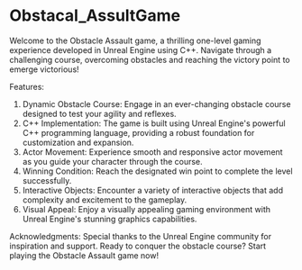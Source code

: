 # Obstacal_AssultGame
Welcome to the Obstacle Assault game, a thrilling one-level gaming experience developed in Unreal Engine using C++. Navigate through a challenging course, overcoming obstacles and reaching the victory point to emerge victorious!

Features:
 1. Dynamic Obstacle Course: Engage in an ever-changing obstacle course designed to test your agility and reflexes.
 2. C++ Implementation: The game is built using Unreal Engine's powerful C++ programming language, providing a robust foundation for customization and expansion.
 3. Actor Movement: Experience smooth and responsive actor movement as you guide your character through the course.
 4. Winning Condition: Reach the designated win point to complete the level successfully.
 5. Interactive Objects: Encounter a variety of interactive objects that add complexity and excitement to the gameplay.
 6. Visual Appeal: Enjoy a visually appealing gaming environment with Unreal Engine's stunning graphics capabilities.

Acknowledgments:
Special thanks to the Unreal Engine community for inspiration and support.
Ready to conquer the obstacle course? Start playing the Obstacle Assault game now!
